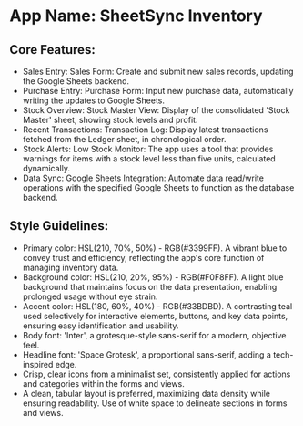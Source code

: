 # **App Name**: SheetSync Inventory

## Core Features:

- Sales Entry: Sales Form: Create and submit new sales records, updating the Google Sheets backend.
- Purchase Entry: Purchase Form: Input new purchase data, automatically writing the updates to Google Sheets.
- Stock Overview: Stock Master View: Display of the consolidated 'Stock Master' sheet, showing stock levels and profit.
- Recent Transactions: Transaction Log: Display latest transactions fetched from the Ledger sheet, in chronological order.
- Stock Alerts: Low Stock Monitor: The app uses a tool that provides warnings for items with a stock level less than five units, calculated dynamically.
- Data Sync: Google Sheets Integration: Automate data read/write operations with the specified Google Sheets to function as the database backend.

## Style Guidelines:

- Primary color: HSL(210, 70%, 50%) - RGB(#3399FF). A vibrant blue to convey trust and efficiency, reflecting the app's core function of managing inventory data.
- Background color: HSL(210, 20%, 95%) - RGB(#F0F8FF). A light blue background that maintains focus on the data presentation, enabling prolonged usage without eye strain.
- Accent color: HSL(180, 60%, 40%) - RGB(#33BDBD). A contrasting teal used selectively for interactive elements, buttons, and key data points, ensuring easy identification and usability.
- Body font: 'Inter', a grotesque-style sans-serif for a modern, objective feel.
- Headline font: 'Space Grotesk', a proportional sans-serif, adding a tech-inspired edge.
- Crisp, clear icons from a minimalist set, consistently applied for actions and categories within the forms and views.
- A clean, tabular layout is preferred, maximizing data density while ensuring readability. Use of white space to delineate sections in forms and views.